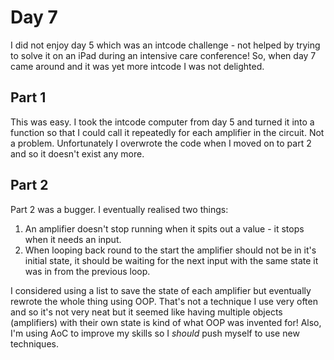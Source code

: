 # Day 7 #
I did not enjoy day 5 which was an intcode challenge - not helped by trying to solve it on an iPad during an intensive care conference! 
So, when day 7 came around and it was yet more intcode I was not delighted.

## Part 1 ##
This was easy. I took the intcode computer from day 5 and turned it into a function so that I could call it repeatedly 
for each amplifier in the circuit. Not a problem. Unfortunately I overwrote the code when I moved on to part 2 and so it doesn't exist 
any more.

## Part 2 ##
Part 2 was a bugger. I eventually realised two things:
1. An amplifier doesn't stop running when it spits out a value - it stops when it needs an input.
2. When looping back round to the start the amplifier should not be in it's initial state, it should be waiting for 
the next input with the same state it was in from the previous loop.

I considered using a list to save the state of each amplifier but eventually rewrote the whole thing using OOP. That's not a technique I 
use very often and so it's not very neat but it seemed like having multiple objects (amplifiers) with their own state is 
kind of what OOP was invented for! Also, I'm using AoC to improve my skills so I *should* push myself to use new techniques.
